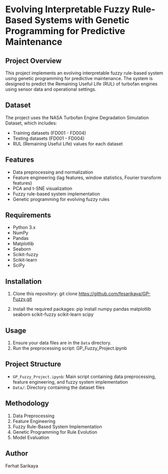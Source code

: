# Evolving Interpretable Fuzzy Rule-Based Systems with Genetic Programming for Predictive Maintenance

## Project Overview

This project implements an evolving interpretable fuzzy rule-based system using genetic programming for predictive maintenance. The system is designed to predict the Remaining Useful Life (RUL) of turbofan engines using sensor data and operational settings.

## Dataset

The project uses the NASA Turbofan Engine Degradation Simulation Dataset, which includes:

- Training datasets (FD001 - FD004)
- Testing datasets (FD001 - FD004)
- RUL (Remaining Useful Life) values for each dataset

## Features

- Data preprocessing and normalization
- Feature engineering (lag features, window statistics, Fourier transform features)
- PCA and t-SNE visualization
- Fuzzy rule-based system implementation
- Genetic programming for evolving fuzzy rules

## Requirements

- Python 3.x
- NumPy
- Pandas
- Matplotlib
- Seaborn
- Scikit-fuzzy
- Scikit-learn
- SciPy

## Installation

1. Clone this repository:
git clone https://github.com/fesarikaya/GP-Fuzzy.git

2. Install the required packages:
pip install numpy pandas matplotlib seaborn scikit-fuzzy scikit-learn scipy

## Usage

1. Ensure your data files are in the `Data` directory.
2. Run the preprocessing script: GP_Fuzzy_Project.ipynb

## Project Structure

- `GP_Fuzzy_Project.ipynb`: Main script containing data preprocessing, feature engineering, and fuzzy system implementation
- `Data/`: Directory containing the dataset files

## Methodology

1. Data Preprocessing
2. Feature Engineering
3. Fuzzy Rule-Based System Implementation
4. Genetic Programming for Rule Evolution
5. Model Evaluation

## Author

Ferhat Sarikaya
